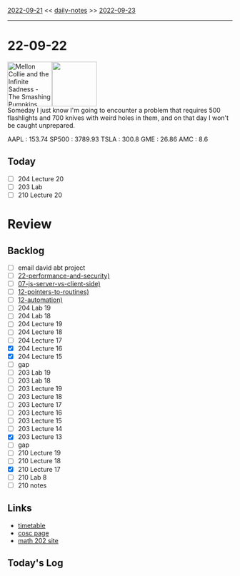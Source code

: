 [2022-09-21](daily_notes/2022-09-21) << [daily-notes](notes/daily-notes.md) >> [2022-09-23](daily_notes/2022-09-23)

---
# 22-09-22
<a href='spotify:album:4bPT6Q8ppaSNppk1kbEbLl'><img src='https://i.scdn.co/image/781f636483f9f08e9f183021e81812cdd0512b7e' alt='Mellon Collie and the Infinite Sadness - The Smashing Pumpkins' height=100></a><img src='https://imgs.xkcd.com/comics/everyday_carry.png' height=100>
<br>Someday I just know I'm going to encounter a problem that requires 500 flashlights and 700 knives with weird holes in them, and on that day I won't be caught unprepared.

AAPL : 153.74 
SP500 : 3789.93 
TSLA : 300.8
GME : 26.86
AMC : 8.6

## Today

- [ ] 204 Lecture 20
- [ ] 203 Lab
- [ ] 210 Lecture 20

# Review


## Backlog
- [ ] email david abt project
- [ ] [22-performance-and-security)](notes/22-performance-and-security.md)
- [ ] [07-js-server-vs-client-side)](notes/07-js-server-vs-client-side.md)
- [ ] [12-pointers-to-routines)](notes/12-pointers-to-routines.md)
- [ ] [12-automation)](notes/12-automation.md)
- [ ] 204 Lab 19
- [ ] 204 Lab 18
- [ ] 204 Lecture 19
- [ ] 204 Lecture 18
- [ ] 204 Lecture 17
- [x] 204 Lecture 16
- [x] 204 Lecture 15
- [ ] gap
- [ ] 203 Lab 19
- [ ] 203 Lab 18
- [ ] 203 Lecture 19
- [ ] 203 Lecture 18
- [ ] 203 Lecture 17
- [ ] 203 Lecture 16
- [ ] 203 Lecture 15
- [ ] 203 Lecture 14
- [x] 203 Lecture 13
- [ ] gap
- [ ] 210 Lecture 19
- [ ] 210 Lecture 18
- [x] 210 Lecture 17
- [ ] 210 Lab 8
- [ ] 210 notes

## Links
- [timetable](https://i.imgur.com/9ghbvAG.png)
- [cosc page](https://cosc203.cspages.otago.ac.nz)
- [math 202 site](https://www.maths.otago.ac.nz/?resOLAF)

## Today's Log
